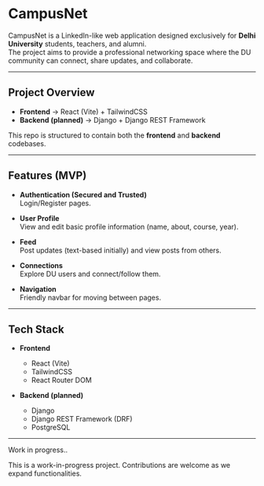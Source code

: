 # CampusNet

CampusNet is a LinkedIn-like web application designed exclusively for **Delhi University** students, teachers, and alumni.  
The project aims to provide a professional networking space where the DU community can connect, share updates, and collaborate.  

---

## Project Overview

- **Frontend** → React (Vite) + TailwindCSS  
- **Backend (planned)** → Django + Django REST Framework  

This repo is structured to contain both the **frontend** and **backend** codebases.

---

## Features (MVP)

-  **Authentication (Secured and Trusted)**  
  Login/Register pages.  

- **User Profile**  
  View and edit basic profile information (name, about, course, year).  

- **Feed**  
  Post updates (text-based initially) and view posts from others.  

- **Connections**  
  Explore DU users and connect/follow them.  

- **Navigation**  
  Friendly navbar for moving between pages.  

---

## Tech Stack

- **Frontend**  
  - React (Vite)  
  - TailwindCSS  
  - React Router DOM  

- **Backend (planned)**  
  - Django  
  - Django REST Framework (DRF)  
  - PostgreSQL   

---

Work in progress..

This is a work-in-progress project. Contributions are welcome as we expand functionalities.